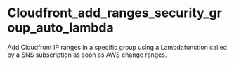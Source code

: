 # Cloudfront_add_ranges_security_group_auto_lambda
Add Cloudfront IP ranges in a specific group using a Lambdafunction called by a SNS subscription as soon as AWS change ranges.
